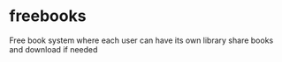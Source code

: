 freebooks
=========

Free book system where each user can have its own library share books and download if needed
